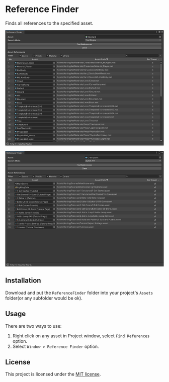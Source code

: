 # Reference Finder

Finds all references to the specified asset.

![Screenshot 1](./imgs/screenshot-1.png)

![Screenshot 2](./imgs/screenshot-2.png)

## Installation

Download and put the `ReferenceFinder` folder into your project's `Assets` folder(or any subfolder would be ok).

## Usage

There are two ways to use:

1. Right click on any asset in Project window, select `Find References` option.
2. Select `Window > Reference Finder` option.

## License

This project is licensed under the [MIT license](https://opensource.org/licenses/MIT).